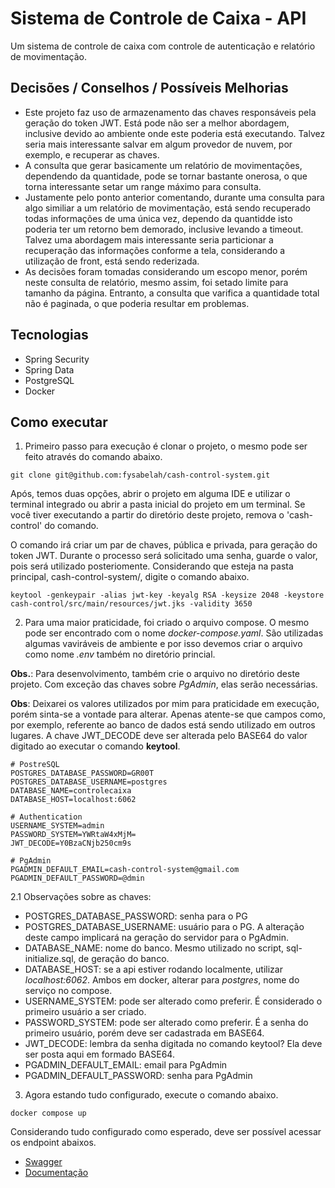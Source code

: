 # Sistema de Controle de Caixa - API

Um sistema de controle de caixa com controle de autenticação e relatório de movimentação.

## Decisões / Conselhos / Possíveis Melhorias

* Este projeto faz uso de armazenamento das chaves responsáveis pela geração do token JWT. Está pode não ser a melhor
  abordagem, inclusive devido ao ambiente onde este poderia está executando. Talvez seria mais interessante salvar em
  algum provedor de nuvem, por exemplo, e recuperar as chaves.
* A consulta que gerar basicamente um relatório de movimentações, dependendo da quantidade, pode se tornar bastante
  onerosa, o que torna interessante setar um range máximo para consulta.
* Justamente pelo ponto anterior comentando, durante uma consulta para algo similiar a um relatório de movimentação,
  está sendo recuperado todas informações de uma única vez, dependo da quantidde isto poderia ter um retorno bem
  demorado, inclusive levando a timeout. Talvez uma abordagem mais interessante seria particionar a recuperação das
  informações conforme a tela, considerando a utilização de front, está sendo rederizada.
* As decisões foram tomadas considerando um escopo menor, porém neste consulta de relatório, mesmo assim, foi setado
  limite para tamanho da página. Entranto, a consulta que varifica a quantidade total não é paginada, o que poderia
  resultar em problemas.

## Tecnologias

- Spring Security
- Spring Data
- PostgreSQL
- Docker

## Como executar

1. Primeiro passo para execução é clonar o projeto, o mesmo pode ser feito através do comando abaixo.

```
git clone git@github.com:fysabelah/cash-control-system.git
```

Após, temos duas opções, abrir o projeto em alguma IDE e utilizar o terminal integrado ou abrir a pasta inicial do
projeto em um terminal. Se você tiver executando a partir do diretório deste projeto, remova o 'cash-control' do
comando.

O comando irá criar um par de chaves, pública e privada, para geração do token JWT. Durante o processo será solicitado
uma senha, guarde o valor, pois será utilizado posteriomente. Considerando que esteja na pasta principal,
cash-control-system/, digite o comando abaixo.

```
keytool -genkeypair -alias jwt-key -keyalg RSA -keysize 2048 -keystore cash-control/src/main/resources/jwt.jks -validity 3650
```

2. Para uma maior praticidade, foi criado o arquivo compose. O mesmo pode ser encontrado com o nome
   *docker-compose.yaml*. São utilizadas algumas vaviráveis de ambiente e por isso devemos criar o arquivo como nome
   _.env_ também no diretório princial.

**Obs.**: Para desenvolvimento, também crie o arquivo no diretório deste projeto. Com exceção das chaves sobre
_PgAdmin_, elas serão necessárias.

**Obs**: Deixarei os valores utilizados por mim para praticidade em execução, porém sinta-se a vontade para alterar.
Apenas atente-se que campos como, por exemplo, referente ao banco de dados está sendo utilizado em outros lugares. A
chave JWT_DECODE deve ser alterada pelo BASE64 do valor digitado ao executar o comando **keytool**.

```
# PostreSQL
POSTGRES_DATABASE_PASSWORD=GR00T
POSTGRES_DATABASE_USERNAME=postgres
DATABASE_NAME=controlecaixa
DATABASE_HOST=localhost:6062

# Authentication
USERNAME_SYSTEM=admin
PASSWORD_SYSTEM=YWRtaW4xMjM=
JWT_DECODE=Y0BzaCNjb250cm9s

# PgAdmin
PGADMIN_DEFAULT_EMAIL=cash-control-system@gmail.com
PGADMIN_DEFAULT_PASSWORD=@dmin
```

2.1 Observações sobre as chaves:

* POSTGRES_DATABASE_PASSWORD: senha para o PG
* POSTGRES_DATABASE_USERNAME: usuário para o PG. A alteração deste campo implicará na geração do servidor para o
  PgAdmin.
* DATABASE_NAME: nome do banco. Mesmo utilizado no script, sql-initialize.sql, de geração do banco.
* DATABASE_HOST: se a api estiver rodando localmente, utilizar _localhost:6062_. Ambos em docker, alterar para
  _postgres_, nome do serviço no compose.
* USERNAME_SYSTEM: pode ser alterado como preferir. É considerado o primeiro usuário a ser criado.
* PASSWORD_SYSTEM: pode ser alterado como preferir. É a senha do primeiro usuário, porém deve ser cadastrada em BASE64.
* JWT_DECODE: lembra da senha digitada no comando keytool? Ela deve ser posta aqui em formado BASE64.
* PGADMIN_DEFAULT_EMAIL: email para PgAdmin
* PGADMIN_DEFAULT_PASSWORD: senha para PgAdmin

3. Agora estando tudo configurado, execute o comando abaixo.

```
docker compose up
```

Considerando tudo configurado como esperado, deve ser possível acessar os endpoint abaixos.

* [Swagger](http://localhost:8080/doc/api.html)
* [Documentação](http://localhost:8080/documentation)
